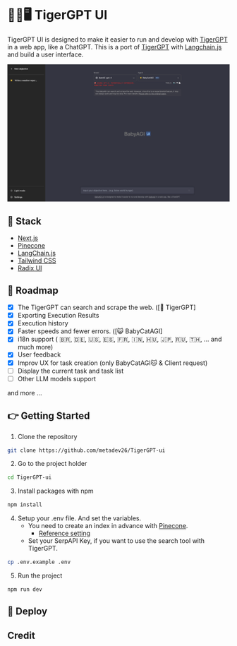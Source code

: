 # 👶🤖🖥️ TigerGPT UI

TigerGPT UI is designed to make it easier to run and develop with [TigerGPT](https://github.com/yoheinakajima/TigerGPT) in a web app, like a ChatGPT.
This is a port of [TigerGPT](https://github.com/yoheinakajima/TigerGPT) with [Langchain.js](https://github.com/hwchase17/langchainjs) and build a user interface.

![](./public/screenshot-230515.png)

## 🧰 Stack

- [Next.js](https://nextjs.org/)
- [Pinecone](https://www.pinecone.io/)
- [LangChain.js](https://github.com/hwchase17/langchainjs)
- [Tailwind CSS](https://tailwindcss.com/)
- [Radix UI](https://www.radix-ui.com/)

## 🚗 Roadmap

- [x] The TigerGPT can search and scrape the web. ([🐝 TigerGPT]
- [x] Exporting Execution Results
- [x] Execution history
- [x] Faster speeds and fewer errors. ([😺 BabyCatAGI]
- [x] i18n support ( 🇧🇷, 🇩🇪, 🇺🇸, 🇪🇸, 🇫🇷, 🇮🇳, 🇭🇺, 🇯🇵, 🇷🇺, 🇹🇭, ... and much more)
- [x] User feedback
- [x] Improv UX for task creation (only BabyCatAGI🐱 & Client request)
- [ ] Display the current task and task list
- [ ] Other LLM models support

and more ...

## 👉 Getting Started

1. Clone the repository

```sh
git clone https://github.com/metadev26/TigerGPT-ui
```

2. Go to the project holder

```sh
cd TigerGPT-ui
```

3. Install packages with npm

```sh
npm install
```

4. Setup your .env file. And set the variables.
   - You need to create an index in advance with [Pinecone](https://www.pinecone.io/).
     - [Reference setting](./public/pinecone-setup.png)
   - Set your SerpAPI Key, if you want to use the search tool with TigerGPT.

```sh
cp .env.example .env
```

5. Run the project

```sh
npm run dev
```

## 🚀 Deploy



## Credit

